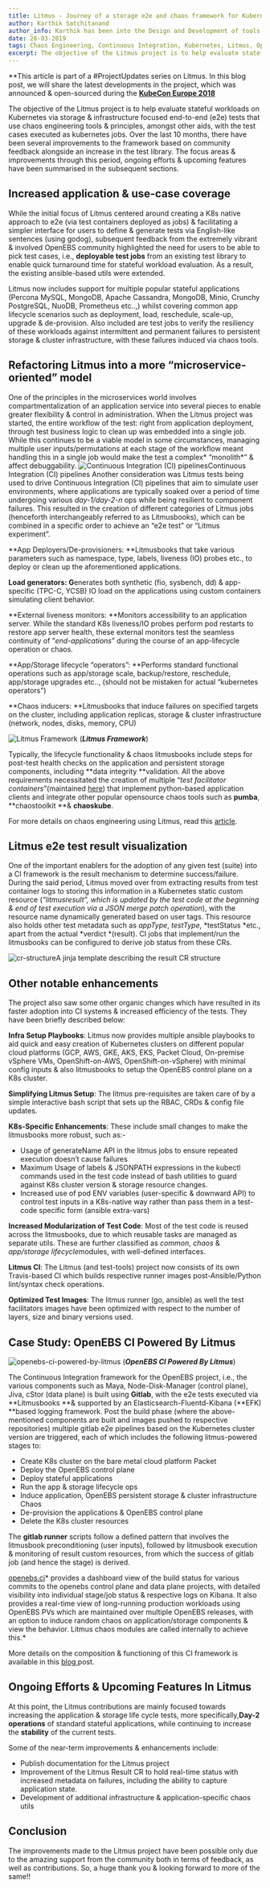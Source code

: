 ```yaml
---
title: Litmus - Journey of a storage e2e and chaos framework for Kubernetes
author: Karthik Satchitanand
author_info: Karthik has been into the Design and Development of tools for infrastructure as code, software testing performance & benchmarking & chaos engineering.
date: 26-03-2019
tags: Chaos Engineering, Continuous Integration, Kubernetes, Litmus, OpenEBS
excerpt: The objective of the Litmus project is to help evaluate stateful workloads on Kubernetes via storage & infrastructure focused end-to-end (e2e) tests that use chaos engineering tools & principles
---
```


**This article is part of a #ProjectUpdates series on Litmus. In this blog post, we will share the latest developments in the project, which was announced & open-sourced during the **[KubeCon Europe 2018](https://blog.openebs.io/litmus-release-a-chaos-monkey-on-your-kubernetes-stateful-workloads-6345e01b637d)**

The objective of the Litmus project is to help evaluate stateful workloads on Kubernetes via storage & infrastructure focused end-to-end (e2e) tests that use chaos engineering tools & principles, amongst other aids, with the test cases executed as kubernetes jobs. Over the last 10 months, there have been several improvements to the framework based on community feedback alongside an increase in the test library. The focus areas & improvements through this period, ongoing efforts & upcoming features have been summarised in the subsequent sections.

## Increased application & use-case coverage

While the initial focus of Litmus centered around creating a K8s native approach to e2e (via test containers deployed as jobs) & facilitating a simpler interface for users to define & generate tests via English-like sentences (using godog), subsequent feedback from the extremely vibrant & involved OpenEBS community highlighted the need for users to be able to pick test cases, i.e., **deployable test jobs** from an existing test library to enable quick turnaround time for stateful workload evaluation. As a result, the existing ansible-based utils were extended.

Litmus now includes support for multiple popular stateful applications (Percona MySQL, MongoDB, Apache Cassandra, MongoDB, Minio, Crunchy PostgreSQL, NuoDB, Prometheus etc..,) whilst covering common app lifecycle scenarios such as deployment, load, reschedule, scale-up, upgrade & de-provision. Also included are test jobs to verify the resiliency of these workloads against intermittent and permanent failures to persistent storage & cluster infrastructure, with these failures induced via chaos tools.

## Refactoring Litmus into a more “microservice-oriented” model

One of the principles in the microservices world involves compartmentalization of an application service into several pieces to enable greater flexibility & control in administration. When the Litmus project was started, the entire workflow of the test: right from application deployment, through test business logic to clean up was embedded into a single job. While this continues to be a viable model in some circumstances, managing multiple user inputs/permutations at each stage of the workflow meant handling this in a single job would make the test a complex* “monolith*” & affect debuggability.
![Continuous Integration (CI) pipelines](https://blog.mayadata.io/hs-fs/hubfs/Blog%20Images-60.png?width=834&amp;name=Blog%20Images-60.png)Continuous Integration (CI) pipelines
Another consideration was Litmus tests being used to drive Continuous Integration (CI) pipelines that aim to simulate user environments, where applications are typically soaked over a period of time undergoing various *day-1/day-2-n* ops while being resilient to component failures. This resulted in the creation of different categories of Litmus jobs (henceforth interchangeably referred to as Litmusbooks), which can be combined in a specific order to achieve an “e2e test” or “Litmus experiment”.

**App Deployers/De-provisioners: **Litmusbooks that take various parameters such as namespace, type, labels, liveness (IO) probes etc., to deploy or clean up the aforementioned applications.

**Load generators: G**enerates both synthetic (fio, sysbench, dd) & app-specific (TPC-C, YCSB) IO load on the applications using custom containers simulating client behavior.

**External liveness monitors: **Monitors accessibility to an application server. While the standard K8s liveness/IO probes perform pod restarts to restore app server health, these external monitors test the seamless continuity of “*end-applications*” during the course of an app-lifecycle operation or chaos.

**App/Storage lifecycle “operators”: **Performs standard functional operations such as app/storage scale, backup/restore, reschedule, app/storage upgrades etc.., (should not be mistaken for actual “kubernetes operators”)

**Chaos inducers: **Litmusbooks that induce failures on specified targets on the cluster, including application replicas, storage & cluster infrastructure (network, nodes, disks, memory, CPU)

![Litmus Framework](/images/blog/litmus-framework.png)
(***Litmus Framework***)

Typically, the lifecycle functionality & chaos litmusbooks include steps for post-test health checks on the application and persistent storage components, including **data integrity **validation. All the above requirements necessitated the creation of multiple “*test facilitator containers*”(maintained [here](https://github.com/openebs/test-tools)) that implement python-based application clients and integrate other popular opensource chaos tools such as **pumba**, **chaostoolkit **& **chaoskube**.

For more details on chaos engineering using Litmus, read this [article](https://blog.openebs.io/storage-chaos-engineering-with-litmus-an-overview-ef6d8f1e89fd?__hstc=216392137.a909c2d2cc44264c6d1aa717b549f14e.1580153178674.1580153178674.1580153178674.1&amp;__hssc=216392137.1.1580153178674&amp;__hsfp=3765904294).

## Litmus e2e test result visualization

One of the important enablers for the adoption of any given test (suite) into a CI framework is the result mechanism to determine success/failure. During the said period, Litmus moved over from extracting results from test container logs to storing this information in a Kubernetes static custom resource (*“litmusresult”, which is updated by the test code at the beginning & end of test execution via a JSON merge patch operation*), with the resource name dynamically generated based on user tags. This resource also holds other test metadata such as *appType*, *testType*, *testStatus *etc., apart from the actual *verdict *(result). CI jobs that implement/run the litmusbooks can be configured to derive job status from these CRs.

![cr-structure](/pubic/images/blog/cr-structure.png)A jinja template describing the result CR structure

## Other notable enhancements

The project also saw some other organic changes which have resulted in its faster adoption into CI systems & increased efficiency of the tests. They have been briefly described below:

**Infra Setup Playbooks**: Litmus now provides multiple ansible playbooks to aid quick and easy creation of Kubernetes clusters on different popular cloud platforms (GCP, AWS, GKE, AKS, EKS, Packet Cloud, On-premise vSphere VMs, OpenShift-on-AWS, OpenShift-on-vSphere) with minimal config inputs & also litmusbooks to setup the OpenEBS control plane on a K8s cluster.

**Simplifying Litmus Setup**: The litmus pre-requisites are taken care of by a simple interactive bash script that sets up the RBAC, CRDs & config file updates.

**K8s-Specific Enhancements**: These include small changes to make the litmusbooks more robust, such as:-

- Usage of generateName API in the litmus jobs to ensure repeated execution doesn’t cause failures
- Maximum Usage of labels & JSONPATH expressions in the kubectl commands used in the test code instead of bash utilities to guard against K8s cluster version & storage resource changes.
- Increased use of pod ENV variables (user-specific & downward API) to control test inputs in a K8s-native way rather than pass them in a test-code specific form (ansible extra-vars)

**Increased Modularization of Test Code**: Most of the test code is reused across the litmusbooks, due to which reusable tasks are managed as separate utils. These are further classified as *common*, *chaos* & *app/storage lifecycle*modules, with well-defined interfaces.

**Litmus CI**: The Litmus (and test-tools) project now consists of its own Travis-based CI which builds respective runner images post-Ansible/Python lint/syntax check operations.

**Optimized Test Images**: The litmus runner (go, ansible) as well the test facilitators images have been optimized with respect to the number of layers, size and binary versions used.

## Case Study: OpenEBS CI Powered By Litmus

![openebs-ci-powered-by-litmus](/images/blog/openebs-ci-powered-by-litmus.png)
(***OpenEBS CI Powered By Litmus***)

The Continuous Integration framework for the OpenEBS project, i.e., the various components such as Maya, Node-Disk-Manager (control plane), Jiva, cStor (data plane) is built using **Gitlab**, with the e2e tests executed via **Litmusbooks **& supported by an Elasticsearch-Fluentd-Kibana (**EFK) **based logging framework. Post the build phase (where the above-mentioned components are built and images pushed to respective repositories) multiple gitlab e2e pipelines based on the Kubernetes cluster version are triggered, each of which includes the following litmus-powered stages to:

- Create K8s cluster on the bare metal cloud platform Packet
- Deploy the OpenEBS control plane
- Deploy stateful applications
- Run the app & storage lifecycle ops
- Induce application, OpenEBS persistent storage & cluster infrastructure Chaos
- De-provision the applications & OpenEBS control plane
- Delete the K8s cluster resources

The **gitlab runner** scripts follow a defined pattern that involves the litmusbook preconditioning (user inputs), followed by litmusbook execution & monitoring of result custom resources, from which the success of gitlab job (and hence the stage) is derived.

[openebs.ci](https://openebs.ci/)* provides a dashboard view of the build status for various commits to the openebs control plane and data plane projects, with detailed visibility into individual stage/job status & respective logs on Kibana. It also provides a real-time view of long-running production workloads using OpenEBS PVs which are maintained over multiple OpenEBS releases, with an option to induce random chaos on application/storage components & view the behavior. Litmus chaos modules are called internally to achieve this.*

More details on the composition & functioning of this CI framework is available in this [blog ](https://blog.openebs.io/a-primer-on-openebs-continuous-integration-b6162243cf86?__hstc=216392137.a909c2d2cc44264c6d1aa717b549f14e.1580153178674.1580153178674.1580153178674.1&amp;__hssc=216392137.1.1580153178674&amp;__hsfp=3765904294)post.

## Ongoing Efforts & Upcoming Features In Litmus

At this point, the Litmus contributions are mainly focused towards increasing the application & storage life cycle tests, more specifically,**Day-2 operations** of standard stateful applications, while continuing to increase the **stability** of the current tests.

Some of the near-term improvements & enhancements include:

- Publish documentation for the Litmus project
- Improvement of the Litmus Result CR to hold real-time status with increased metadata on failures, including the ability to capture application state.
- Development of additional infrastructure & application-specific chaos utils

## Conclusion

The improvements made to the Litmus project have been possible only due to the amazing support from the community both in terms of feedback, as well as contributions. So, a huge thank you & looking forward to more of the same!!
